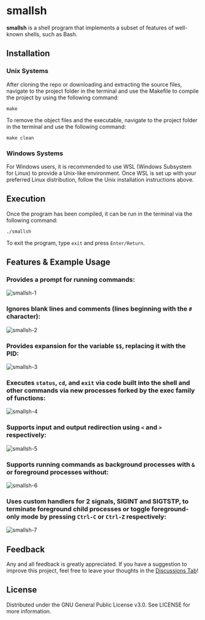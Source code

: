 # smallsh

**smallsh** is a shell program that implements a subset of features of well-known 
shells, such as Bash.

## Installation
### Unix Systems
After cloning the repo or downloading and extracting the source files, navigate to the project folder in the terminal and use the Makefile to compile the project by using the following command:

`make`

To remove the object files and the executable, navigate to the project folder in the terminal and use the following command:

`make clean`

### Windows Systems
For Windows users, it is recommended to use WSL (Windows Subsystem for Linux) to provide a Unix-like environment. Once WSL is set up with your preferred Linux distribution, follow the Unix installation instructions above.

## Execution
Once the program has been compiled, it can be run in the terminal via the following command:

`./smallsh`

To exit the program, type `exit` and press `Enter/Return`.

## Features & Example Usage
### Provides a prompt for running commands:
![smallsh-1](https://github.com/allenjbb/smallsh/assets/105831767/403fcd34-299e-4794-b477-441ab4ebab48)

### Ignores blank lines and comments (lines beginning with the `#` character):
![smallsh-2](https://github.com/allenjbb/smallsh/assets/105831767/2a59b395-0275-4edc-8933-3a89f7375144)

### Provides expansion for the variable `$$`, replacing it with the PID:
![smallsh-3](https://github.com/allenjbb/smallsh/assets/105831767/978db7f4-9292-4130-9cb9-be5bbb94196e)

### Executes `status`, `cd`, and `exit` via code built into the shell and other commands via new processes forked by the exec family of functions:
![smallsh-4](https://github.com/allenjbb/smallsh/assets/105831767/88c9dda8-feeb-405b-8e56-576210be0d0a)

### Supports input and output redirection using `<` and `>` respectively:
![smallsh-5](https://github.com/allenjbb/smallsh/assets/105831767/b44862d6-b13e-4c16-9bc7-33cf0c2e8490)

### Supports running commands as background processes with `&` or foreground processes without:
![smallsh-6](https://github.com/allenjbb/smallsh/assets/105831767/1f6575c0-7867-45cb-a4e4-880ab69eaf7d)

### Uses custom handlers for 2 signals, SIGINT and SIGTSTP, to terminate foreground child processes or toggle foreground-only mode by pressing `Ctrl-C` or `Ctrl-Z` respectively:
![smallsh-7](https://github.com/allenjbb/smallsh/assets/105831767/41a1f1ed-9ecf-425e-81a6-534d37c9e3b3)

## Feedback
Any and all feedback is greatly appreciated. If you have a suggestion to improve this project, feel free to leave your thoughts in the [Discussions Tab](https://github.com/allenjbb/smallsh/discussions)!

## License
Distributed under the GNU General Public License v3.0. See LICENSE for more information.
